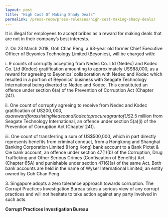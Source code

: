 ```yaml
---
layout: post
title: "High Cost Of Making Shady Deals"
permalink: /press-room/press-releases/high-cost-making-shady-deals/
---
```

It is illegal for employees to accept bribes as a reward for making deals that are not in their company’s best interests.  

2\.          On 23 March 2018, Goh Chan Peng, a 63-year old former Chief Executive Officer of Beyonics Technology Limited (Beyonics), will be charged with:

i. 9 counts of corruptly accepting from Nedec Co. Ltd (Nedec) and Kodec Co. Ltd (Kodec) gratification amounting to approximately US$88,000, as a reward for agreeing to Beyonics’ collaboration with Nedec and Kodec which resulted in a portion of Beyonics’ business with Seagate Technology International being diverted to Nedec and Kodec. This constituted an offence under section 6(a) of the Prevention of Corruption Act (Chapter 241).
 
ii. One count of corruptly agreeing to receive from Nedec and Kodec gratification of US$200,000, as a reward for assisting Nedec and Kodec to procure a grant of US$2.5 million from Seagate Technology International, an offence under section 5(a)(i) of the Prevention of Corruption Act (Chapter 241).
 
iii. One count of transferring a sum of US$500,000, which in part directly represents benefits from criminal conduct, from a Hongkong and Shanghai Banking Corporation Limited (Hong Kong) bank account to a Bank Pictet & Cie bank account, an offence under section 47(1)(b) of the Corruption, Drug Trafficking and Other Serious Crimes (Confiscation of Benefits) Act (Chapter 65A) and punishable under section 47(6)(a) of the same Act. Both bank accounts are held in the name of Wyser International Limited, an entity owned by Goh Chan Peng.

3\.          Singapore adopts a zero tolerance approach towards corruption. The Corrupt Practices Investigation Bureau takes a serious view of any corrupt practices and will not hesitate to take action against any party involved in such acts.

**Corrupt Practices Investigation Bureau**
